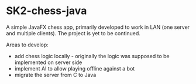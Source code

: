 # SK2-chess-java

A simple JavaFX chess app, primarily developed to work in LAN (one server and multiple clients). The project is yet to be continued.  

Areas to develop:  

- add chess logic locally - originally the logic was supposed to be implemented on server side
- implement AI to allow playing offline against a bot
- migrate the server from C to Java
